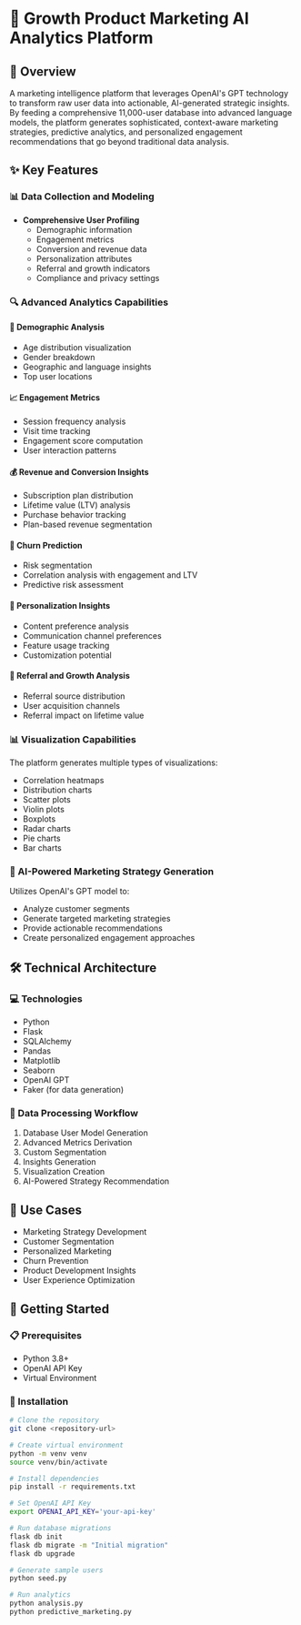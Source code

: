 # 🚀 Growth Product Marketing AI Analytics Platform

## 📝 Overview

A marketing intelligence platform that leverages OpenAI's GPT technology to transform raw user data into actionable, AI-generated strategic insights. By feeding a comprehensive 11,000-user database into advanced language models, the platform generates sophisticated, context-aware marketing strategies, predictive analytics, and personalized engagement recommendations that go beyond traditional data analysis.

## ✨ Key Features

### 📊 Data Collection and Modeling
- **Comprehensive User Profiling**
  - Demographic information
  - Engagement metrics
  - Conversion and revenue data
  - Personalization attributes
  - Referral and growth indicators
  - Compliance and privacy settings

### 🔍 Advanced Analytics Capabilities

#### 👥 Demographic Analysis
- Age distribution visualization
- Gender breakdown
- Geographic and language insights
- Top user locations

#### 📈 Engagement Metrics
- Session frequency analysis
- Visit time tracking
- Engagement score computation
- User interaction patterns

#### 💰 Revenue and Conversion Insights
- Subscription plan distribution
- Lifetime value (LTV) analysis
- Purchase behavior tracking
- Plan-based revenue segmentation

#### 🚨 Churn Prediction
- Risk segmentation
- Correlation analysis with engagement and LTV
- Predictive risk assessment

#### 🎯 Personalization Insights
- Content preference analysis
- Communication channel preferences
- Feature usage tracking
- Customization potential

#### 🤝 Referral and Growth Analysis
- Referral source distribution
- User acquisition channels
- Referral impact on lifetime value

### 📊 Visualization Capabilities

The platform generates multiple types of visualizations:
- Correlation heatmaps
- Distribution charts
- Scatter plots
- Violin plots
- Boxplots
- Radar charts
- Pie charts
- Bar charts

### 🤖 AI-Powered Marketing Strategy Generation

Utilizes OpenAI's GPT model to:
- Analyze customer segments
- Generate targeted marketing strategies
- Provide actionable recommendations
- Create personalized engagement approaches

## 🛠 Technical Architecture

### 💻 Technologies
- Python
- Flask
- SQLAlchemy
- Pandas
- Matplotlib
- Seaborn
- OpenAI GPT
- Faker (for data generation)

### 🔄 Data Processing Workflow
1. Database User Model Generation
2. Advanced Metrics Derivation
3. Custom Segmentation
4. Insights Generation
5. Visualization Creation
6. AI-Powered Strategy Recommendation

## 🚀 Use Cases
- Marketing Strategy Development
- Customer Segmentation
- Personalized Marketing
- Churn Prevention
- Product Development Insights
- User Experience Optimization

## 🏁 Getting Started

### 📋 Prerequisites
- Python 3.8+
- OpenAI API Key
- Virtual Environment

### 🔧 Installation

```bash
# Clone the repository
git clone <repository-url>

# Create virtual environment
python -m venv venv
source venv/bin/activate

# Install dependencies
pip install -r requirements.txt

# Set OpenAI API Key
export OPENAI_API_KEY='your-api-key'

# Run database migrations
flask db init
flask db migrate -m "Initial migration"
flask db upgrade

# Generate sample users
python seed.py

# Run analytics
python analysis.py
python predictive_marketing.py